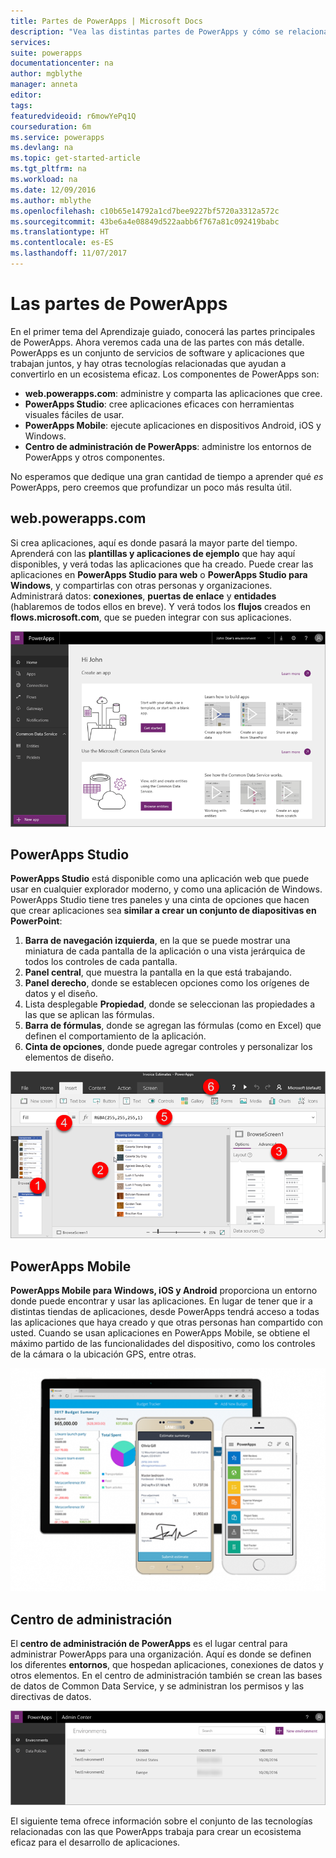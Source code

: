 ```yaml
---
title: Partes de PowerApps | Microsoft Docs
description: "Vea las distintas partes de PowerApps y cómo se relacionan"
services: 
suite: powerapps
documentationcenter: na
author: mgblythe
manager: anneta
editor: 
tags: 
featuredvideoid: r6mowYePq1Q
courseduration: 6m
ms.service: powerapps
ms.devlang: na
ms.topic: get-started-article
ms.tgt_pltfrm: na
ms.workload: na
ms.date: 12/09/2016
ms.author: mblythe
ms.openlocfilehash: c10b65e14792a1cd7bee9227bf5720a3312a572c
ms.sourcegitcommit: 43be6a4e08849d522aabb6f767a81c092419babc
ms.translationtype: HT
ms.contentlocale: es-ES
ms.lasthandoff: 11/07/2017
---
```

# <a name="the-parts-of-powerapps"></a>Las partes de PowerApps
En el primer tema del Aprendizaje guiado, conocerá las partes principales de PowerApps. Ahora veremos cada una de las partes con más detalle. PowerApps es un conjunto de servicios de software y aplicaciones que trabajan juntos, y hay otras tecnologías relacionadas que ayudan a convertirlo en un ecosistema eficaz. Los componentes de PowerApps son:

* **web.powerapps.com**: administre y comparta las aplicaciones que cree.
* **PowerApps Studio**: cree aplicaciones eficaces con herramientas visuales fáciles de usar.
* **PowerApps Mobile**: ejecute aplicaciones en dispositivos Android, iOS y Windows.
* **Centro de administración de PowerApps**: administre los entornos de PowerApps y otros componentes.

No esperamos que dedique una gran cantidad de tiempo a aprender qué *es* PowerApps, pero creemos que profundizar un poco más resulta útil.

## <a name="webpowerappscom"></a>web.powerapps.com
Si crea aplicaciones, aquí es donde pasará la mayor parte del tiempo. Aprenderá con las **plantillas y aplicaciones de ejemplo** que hay aquí disponibles, y verá todas las aplicaciones que ha creado. Puede crear las aplicaciones en **PowerApps Studio para web** o **PowerApps Studio para Windows**, y compartirlas con otras personas y organizaciones. Administrará datos: **conexiones**, **puertas de enlace** y **entidades** (hablaremos de todos ellos en breve). Y verá todos los **flujos** creados en **flows.microsoft.com**, que se pueden integrar con sus aplicaciones.

![Sitio de web.powerapps.com](./media/learning-powerapps-parts/powerapps-web-site.png)

## <a name="powerapps-studio"></a>PowerApps Studio
**PowerApps Studio** está disponible como una aplicación web que puede usar en cualquier explorador moderno, y como una aplicación de Windows. PowerApps Studio tiene tres paneles y una cinta de opciones que hacen que crear aplicaciones sea **similar a crear un conjunto de diapositivas en PowerPoint**:

1. **Barra de navegación izquierda**, en la que se puede mostrar una miniatura de cada pantalla de la aplicación o una vista jerárquica de todos los controles de cada pantalla.
2. **Panel central**, que muestra la pantalla en la que está trabajando.
3. **Panel derecho**, donde se establecen opciones como los orígenes de datos y el diseño.
4. Lista desplegable **Propiedad**, donde se seleccionan las propiedades a las que se aplican las fórmulas.
5. **Barra de fórmulas**, donde se agregan las fórmulas (como en Excel) que definen el comportamiento de la aplicación.
6. **Cinta de opciones**, donde puede agregar controles y personalizar los elementos de diseño.

![PowerApps Studio](./media/learning-powerapps-parts/powerapps-studio.png)

## <a name="powerapps-mobile"></a>PowerApps Mobile
**PowerApps Mobile para Windows, iOS y Android** proporciona un entorno donde puede encontrar y usar las aplicaciones. En lugar de tener que ir a distintas tiendas de aplicaciones, desde PowerApps tendrá acceso a todas las aplicaciones que haya creado y que otras personas han compartido con usted. Cuando se usan aplicaciones en PowerApps Mobile, se obtiene el máximo partido de las funcionalidades del dispositivo, como los controles de la cámara o la ubicación GPS, entre otras.

![PowerApps Mobile](./media/learning-powerapps-parts/powerapps-mobile.png)

## <a name="admin-center"></a>Centro de administración
El **centro de administración de PowerApps** es el lugar central para administrar PowerApps para una organización. Aquí es donde se definen los diferentes **entornos**, que hospedan aplicaciones, conexiones de datos y otros elementos. En el centro de administración también se crean las bases de datos de Common Data Service, y se administran los permisos y las directivas de datos.

![Centro de administración de PowerApps](./media/learning-powerapps-parts/powerapps-admin-center.png)

El siguiente tema ofrece información sobre el conjunto de las tecnologías relacionadas con las que PowerApps trabaja para crear un ecosistema eficaz para el desarrollo de aplicaciones.

